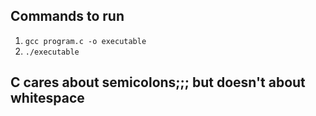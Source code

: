 ## Commands to run

1. `gcc program.c -o executable`
2. `./executable`

## C cares about semicolons;;; but doesn't about whitespace                          